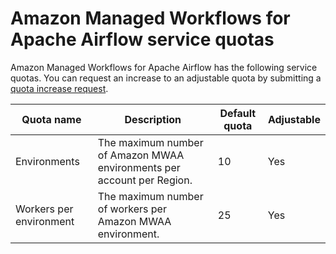 # Amazon Managed Workflows for Apache Airflow service quotas<a name="mwaa-quotas"></a>

Amazon Managed Workflows for Apache Airflow has the following service quotas\. You can request an increase to an adjustable quota by submitting a [quota increase request](https://console.aws.amazon.com/servicequotas/home?region=us-east-1#!/services/)\.


| Quota name | Description | Default quota | Adjustable | 
| --- | --- | --- | --- | 
|  Environments  |  The maximum number of Amazon MWAA environments per account per Region\.  |  10  |  Yes  | 
|  Workers per environment  |  The maximum number of workers per Amazon MWAA environment\.  |  25  |  Yes  | 